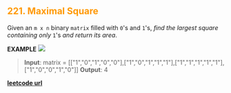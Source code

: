 <h2 style="color:#F90;">221. Maximal Square
</h2>

Given an `m x n` binary `matrix` filled with `0`'s and `1`'s, _find the largest square containing only_ `1`'s _and return its area_.

**EXAMPLE**
![](https://assets.leetcode.com/uploads/2020/11/26/max1grid.jpg)
>**Input**: matrix = \[["1","0","1","0","0"],["1","0","1","1","1"],["1","1","1","1","1"],["1","0","0","1","0"]]
**Output**: 4

**[leetcode url](https://leetcode.com/problems/maximal-square/description)**